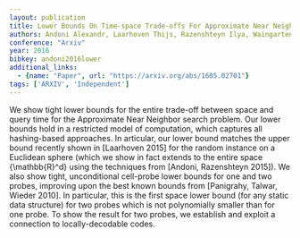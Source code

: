 ```yaml
---
layout: publication
title: Lower Bounds On Time-space Trade-offs For Approximate Near Neighbors
authors: Andoni Alexandr, Laarhoven Thijs, Razenshteyn Ilya, Waingarten Erik
conference: "Arxiv"
year: 2016
bibkey: andoni2016lower
additional_links:
  - {name: "Paper", url: "https://arxiv.org/abs/1605.02701"}
tags: ['ARXIV', 'Independent']
---
```

We show tight lower bounds for the entire trade-off between space and query
time for the Approximate Near Neighbor search problem. Our lower bounds hold in
a restricted model of computation, which captures all hashing-based approaches.
In articular, our lower bound matches the upper bound recently shown in
[Laarhoven 2015] for the random instance on a Euclidean sphere (which we show
in fact extends to the entire space \{\mathbb{R}^d\} using the techniques from
[Andoni, Razenshteyn 2015]).
  We also show tight, unconditional cell-probe lower bounds for one and two
probes, improving upon the best known bounds from [Panigrahy, Talwar, Wieder
2010]. In particular, this is the first space lower bound (for any static data
structure) for two probes which is not polynomially smaller than for one probe.
To show the result for two probes, we establish and exploit a connection to
locally-decodable codes.
